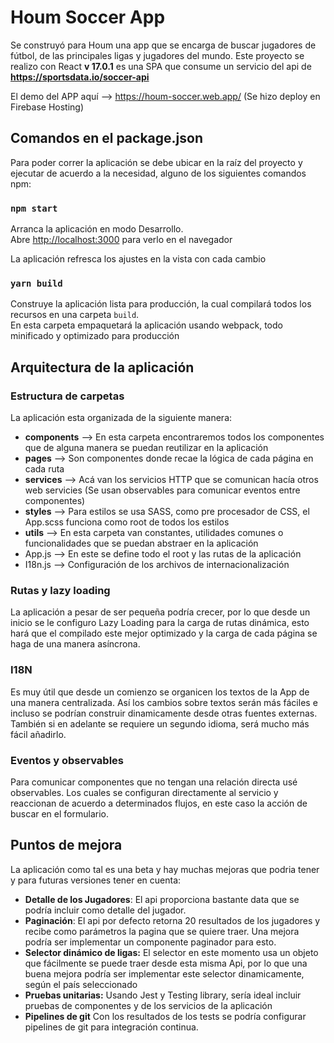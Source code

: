 
# Houm Soccer App

Se construyó para Houm una app que se encarga de buscar jugadores de fútbol, de las principales ligas y jugadores del mundo. Este proyecto se realizo con React **v 17.0.1** es una SPA que consume un servicio del api de **https://sportsdata.io/soccer-api**

El demo del APP aquí --> https://houm-soccer.web.app/ (Se hizo deploy en Firebase Hosting)

## Comandos en el package.json

Para poder correr la aplicación se debe ubicar en la raíz del proyecto y ejecutar de acuerdo a la necesidad, alguno de los siguientes comandos npm:

### `npm start`

Arranca la aplicación en modo Desarrollo.\
Abre [http://localhost:3000](http://localhost:3000) para verlo en el navegador

La aplicación refresca los ajustes en la vista con cada cambio

### `yarn build`

Construye la aplicación lista para producción, la cual compilará todos los recursos en una carpeta `build`.\
En esta carpeta empaquetará la aplicación usando webpack, todo minificado y optimizado para producción


## Arquitectura de la aplicación

### Estructura de carpetas
La aplicación esta organizada de la siguiente manera:

 - **components** --> En esta carpeta encontraremos todos los componentes que de alguna manera se puedan reutilizar en la aplicación
 - **pages** --> Son componentes donde recae la lógica de cada página en cada ruta
 - **services** --> Acá van los servicios HTTP que se comunican hacía otros web servicies (Se usan observables para comunicar eventos entre componentes)
 - **styles** --> Para estilos se usa SASS, como pre procesador de CSS, el App.scss funciona como root de todos los estilos
 - **utils** --> En esta carpeta van constantes, utilidades comunes o funcionalidades que se puedan abstraer en la aplicación
 - App.js --> En este se define todo el root y las rutas de la aplicación
 - I18n.js --> Configuración de los archivos de internacionalización
 

### Rutas y lazy loading

La aplicación a pesar de ser pequeña podría crecer, por lo que desde un inicio se le configuro Lazy Loading para la carga de rutas dinámica, esto hará que el compilado este mejor optimizado y la carga de cada página se haga de una manera asíncrona. 

### I18N
Es muy útil que desde un comienzo se organicen los textos de la App de una manera centralizada. Así los cambios sobre textos serán más fáciles e incluso se podrían construir dinamicamente desde otras fuentes externas. También si en adelante se requiere un segundo idioma, será mucho más fácil añadirlo.

### Eventos y observables
Para comunicar componentes que no tengan una relación directa usé observables. Los cuales se configuran directamente al servicio y reaccionan de acuerdo a determinados flujos, en este caso la acción de buscar en el formulario.


## Puntos de mejora

La aplicación como tal es una beta y hay muchas mejoras que podria tener y para futuras versiones tener en cuenta:

 - **Detalle de los Jugadores**: El api proporciona bastante data que se podría incluir como detalle del jugador.
 - **Paginación**: El api por defecto retorna 20 resultados de los jugadores y recibe como parámetros la pagina que se quiere traer. Una mejora podría ser implementar un componente paginador para esto.
 - **Selector dinámico de ligas:** El selector en este momento usa un objeto que fácilmente se puede traer desde esta misma Api, por lo que una buena mejora podría ser implementar este selector dinamicamente, según el país seleccionado
 - **Pruebas unitarias:** Usando Jest y Testing library, sería ideal incluir pruebas de componentes y de los servicios de la aplicación
 - **Pipelines de git** Con los resultados de los tests se podría configurar pipelines de git para integración continua.
 
